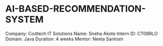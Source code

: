 # AI-BASED-RECOMMENDATION-SYSTEM
Company: Codtech IT Solutions 
Name: Sneha Akote
Intern ID: CT08RLO
Domain: Java
Duration: 4 weeks
Mentor: Neela Santosh
